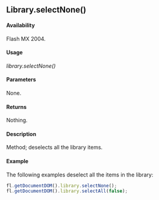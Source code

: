 ## Library.selectNone()

#### Availability

Flash MX 2004.

#### Usage

*library.selectNone()*

#### Parameters

None.

#### Returns

Nothing.

#### Description

Method; deselects all the library items.

#### Example

The following examples deselect all the items in the library:

```javascript
fl.getDocumentDOM().library.selectNone(); 
fl.getDocumentDOM().library.selectAll(false);
```
